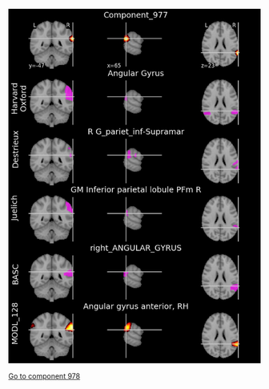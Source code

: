 


![977](preliminary/977.jpg "Component 977")

[Go to component 978](https://parietal-inria.github.io/MODL_atlas/1024/978 "Component 978")
